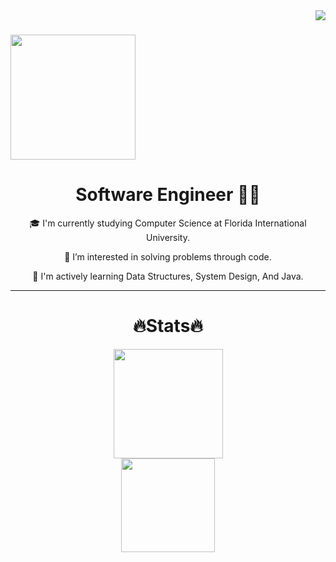 <a>
  <img align="right" src="https://komarev.com/ghpvc/?username=asad-ac&color=red&label=Visitors" />
</a>

<h1>
  <a href="https://git.io/typing-svg">
    <img height=200 align="center" src="https://readme-typing-svg.demolab.com/?lines=Hello!;I'm+Asad+Chaudhry!" />
  </a>
</h1>

<h1 align=center>
  Software Engineer 🧑‍💻
</h1>

<div align=center>
  🎓 I'm currently studying Computer Science at Florida International University.
  
  👀 I’m interested in solving problems through code.

  🌱 I'm actively learning Data Structures, System Design, And Java.
  <hr>
</div>
<h1 align=center>
  🔥Stats🔥
</h1>

<div align = center>
<a href="https://git.io/streak-stats">
  <img height=175 src="https://streak-stats.demolab.com/?user=asad-ac&theme=dark" />
</a>
</div>

<div align = center>
<a href="https://github.com/asad-ac/github-readme-stats">
  <img height=150 src="https://github-readme-stats.vercel.app/api?username=asad-ac&theme=dark&rank_icon=github" />
</a>
  
<!---
asad-ac/asad-ac is a ✨ special ✨ repository because its `README.md` (this file) appears on your GitHub profile.
You can click the Preview link to take a look at your changes.
--->
